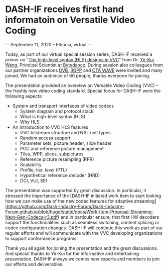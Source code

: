 # DASH-IF receives first hand informatoin on Versatile Video Coding

-- September 11, 2020 - Elbonia, virtual --

Today, as part of our virtual special session series, DASH-IF received a primer on "[The high-level syntax (HLS) designs in VVC](https://github.com/Dash-Industry-Forum/Dash-Industry-Forum.github.io/blob/hugo/static/docs/VVC%20HLS%20overview%20.pdf)" from Dr. [Ye-Kui Wang](https://www.linkedin.com/in/yekui/), Principal Scientist at [Bytedance](https://www.bytedance.com/). During session also colleagues from our partner organizations [DVB](http://www.dvb.org), [3GPP](http://www.3gpp.org) and [CTA WAVE](https://cta.tech/Resources/Standards/WAVE-Project) were invited and many joined. We had an audience of 60 people, thanks everyone for joining.

The presentation provided an overview on Versatile Video Coding (VVC) – the freshly new video coding standard. Special focus for DASH-IF were the following aspects:
* System and transport interfaces of video codecs
  * System diagram and protocol stack
  * What is high-level syntax (HLS)
  * Why HLS
* An introduction to VVC HLS features
  * VVC bitstream structure and NAL unit types
  * Random access support
  * Parameter sets, picture header, slice header
  * POC and reference picture management
  * Tiles, WPP, slices, subpictures
  * Reference picture resampling (RPR)
  * Scalability
  * Profile, tier, level (PTL)
  * Hypothetical reference decoder (HRD)
  * DCI, VUI, SEI

The presentation was supported by great discussion. In particular, it stressed the importance of the [DASH-IF initiated work item to start looking how we can make use of the new codec features for adaptive streaming][https://github.com/Dash-Industry-Forum/Dash-Industry-Forum.github.io/blob/hugo/static/docs/Work-Item-Proposal-Streaming-Next-Gen-Codecs-r3.pdf) and in particular ensure, that first HW decoders support the functionalities such as seamless switching, content splicing or codec configuration changes. DASH-IF will continue this work as part of our regular efforts and will communicate with the VVC developing organizations to support conformance programs.

Thank you all again for joining the presentation and the great discussions. And special thanks to Ye-Kui for the informative and entertaining presentation. DASH-IF always welcomes new experts and members to join our efforts and deliverables.
